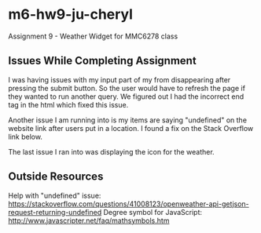 # m6-hw9-ju-cheryl
Assignment 9 - Weather Widget for MMC6278 class

## Issues While Completing Assignment
I was having issues with my input part of my from disappearing after pressing the submit button. So the user would have to refresh the page if they wanted to run another query. We figured out I had the incorrect end tag in the html which fixed this issue.

Another issue I am running into is my items are saying "undefined" on the website link after users put in a location.  I found a fix on the Stack Overflow link below.

The last issue I ran into was displaying the icon for the weather.

## Outside Resources

Help with "undefined" issue: https://stackoverflow.com/questions/41008123/openweather-api-getjson-request-returning-undefined
Degree symbol for JavaScript: http://www.javascripter.net/faq/mathsymbols.htm
